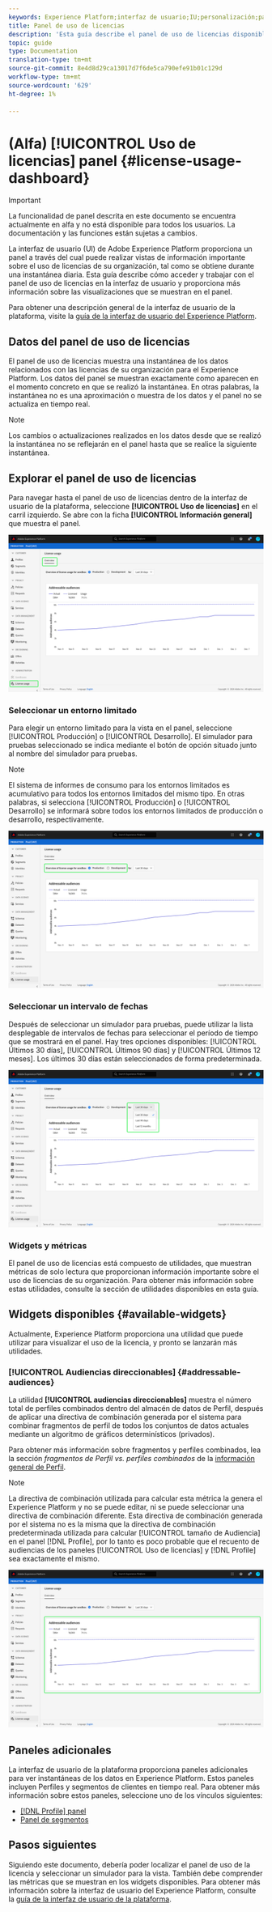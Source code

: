 ```yaml
---
keywords: Experience Platform;interfaz de usuario;IU;personalización;panel de uso de licencia;panel;uso de licencia;asignación;consumo
title: Panel de uso de licencias
description: 'Esta guía describe el panel de uso de licencias disponible en la interfaz de usuario de Adobe Experience Platform. '
topic: guide
type: Documentation
translation-type: tm+mt
source-git-commit: 8e4d8d29ca13017d7f6de5ca790efe91b01c129d
workflow-type: tm+mt
source-wordcount: '629'
ht-degree: 1%

---
```



# (Alfa) [!UICONTROL Uso de licencias] panel {#license-usage-dashboard}

>[!IMPORTANT]
>
>La funcionalidad de panel descrita en este documento se encuentra actualmente en alfa y no está disponible para todos los usuarios. La documentación y las funciones están sujetas a cambios.

La interfaz de usuario (UI) de Adobe Experience Platform proporciona un panel a través del cual puede realizar vistas de información importante sobre el uso de licencias de su organización, tal como se obtiene durante una instantánea diaria. Esta guía describe cómo acceder y trabajar con el panel de uso de licencias en la interfaz de usuario y proporciona más información sobre las visualizaciones que se muestran en el panel.

Para obtener una descripción general de la interfaz de usuario de la plataforma, visite la [guía de la interfaz de usuario del Experience Platform](ui-guide.md).

## Datos del panel de uso de licencias

El panel de uso de licencias muestra una instantánea de los datos relacionados con las licencias de su organización para el Experience Platform. Los datos del panel se muestran exactamente como aparecen en el momento concreto en que se realizó la instantánea. En otras palabras, la instantánea no es una aproximación o muestra de los datos y el panel no se actualiza en tiempo real.

>[!NOTE]
>
>Los cambios o actualizaciones realizados en los datos desde que se realizó la instantánea no se reflejarán en el panel hasta que se realice la siguiente instantánea.

## Explorar el panel de uso de licencias

Para navegar hasta el panel de uso de licencias dentro de la interfaz de usuario de la plataforma, seleccione **[!UICONTROL Uso de licencias]** en el carril izquierdo. Se abre con la ficha **[!UICONTROL Información general]** que muestra el panel.

![](images/license-usage-dashboard/dashboard-overview.png)

### Seleccionar un entorno limitado

Para elegir un entorno limitado para la vista en el panel, seleccione [!UICONTROL Producción] o [!UICONTROL Desarrollo]. El simulador para pruebas seleccionado se indica mediante el botón de opción situado junto al nombre del simulador para pruebas.

>[!NOTE]
>
>El sistema de informes de consumo para los entornos limitados es acumulativo para todos los entornos limitados del mismo tipo. En otras palabras, si selecciona [!UICONTROL Producción] o [!UICONTROL Desarrollo] se informará sobre todos los entornos limitados de producción o desarrollo, respectivamente.

![](images/license-usage-dashboard/select-sandbox.png)

### Seleccionar un intervalo de fechas

Después de seleccionar un simulador para pruebas, puede utilizar la lista desplegable de intervalos de fechas para seleccionar el período de tiempo que se mostrará en el panel. Hay tres opciones disponibles: [!UICONTROL Últimos 30 días], [!UICONTROL Últimos 90 días] y [!UICONTROL Últimos 12 meses]. Los últimos 30 días están seleccionados de forma predeterminada.

![](images/license-usage-dashboard/select-date-range.png)

### Widgets y métricas

El panel de uso de licencias está compuesto de utilidades, que muestran métricas de solo lectura que proporcionan información importante sobre el uso de licencias de su organización. Para obtener más información sobre estas utilidades, consulte la sección de utilidades disponibles en esta guía.

## Widgets disponibles {#available-widgets}

Actualmente, Experience Platform proporciona una utilidad que puede utilizar para visualizar el uso de la licencia, y pronto se lanzarán más utilidades.

### [!UICONTROL Audiencias direccionables] {#addressable-audiences}

La utilidad **[!UICONTROL audiencias direccionables]** muestra el número total de perfiles combinados dentro del almacén de datos de Perfil, después de aplicar una directiva de combinación generada por el sistema para combinar fragmentos de perfil de todos los conjuntos de datos actuales mediante un algoritmo de gráficos determinísticos (privados).

Para obtener más información sobre fragmentos y perfiles combinados, lea la sección *fragmentos de Perfil vs. perfiles combinados* de la [información general de Perfil](../profile/home.md).

>[!NOTE]
>
>La directiva de combinación utilizada para calcular esta métrica la genera el Experience Platform y no se puede editar, ni se puede seleccionar una directiva de combinación diferente. Esta directiva de combinación generada por el sistema no es la misma que la directiva de combinación predeterminada utilizada para calcular [!UICONTROL tamaño de Audiencia] en el panel [!DNL Profile], por lo tanto es poco probable que el recuento de audiencias de los paneles [!UICONTROL Uso de licencias] y [!DNL Profile] sea exactamente el mismo.

![](images/license-usage-dashboard/addressable-audiences.png)

## Paneles adicionales

La interfaz de usuario de la plataforma proporciona paneles adicionales para ver instantáneas de los datos en Experience Platform. Estos paneles incluyen Perfiles y segmentos de clientes en tiempo real. Para obtener más información sobre estos paneles, seleccione uno de los vínculos siguientes:

* [[!DNL Profile] panel](../profile/ui/profile-dashboard.md)
* [Panel de segmentos](../segmentation/ui/segment-dashboard.md)

## Pasos siguientes

Siguiendo este documento, debería poder localizar el panel de uso de la licencia y seleccionar un simulador para la vista. También debe comprender las métricas que se muestran en los widgets disponibles. Para obtener más información sobre la interfaz de usuario del Experience Platform, consulte la [guía de la interfaz de usuario de la plataforma](ui-guide.md).